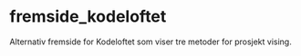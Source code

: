 # fremside_kodeloftet
Alternativ fremside for Kodeloftet som viser tre metoder for prosjekt vising.
